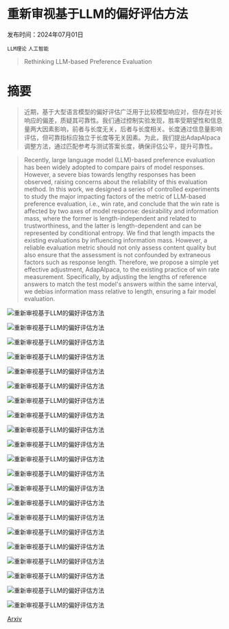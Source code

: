 # 重新审视基于LLM的偏好评估方法

发布时间：2024年07月01日

`LLM理论` `人工智能`

> Rethinking LLM-based Preference Evaluation

# 摘要

> 近期，基于大型语言模型的偏好评估广泛用于比较模型响应对，但存在对长响应的偏差，质疑其可靠性。我们通过控制实验发现，胜率受期望性和信息量两大因素影响，前者与长度无关，后者与长度相关。长度通过信息量影响评估，但可靠指标应独立于长度等无关因素。为此，我们提出AdapAlpaca调整方法，通过匹配参考与测试答案长度，确保评估公平，提升可靠性。

> Recently, large language model (LLM)-based preference evaluation has been widely adopted to compare pairs of model responses. However, a severe bias towards lengthy responses has been observed, raising concerns about the reliability of this evaluation method. In this work, we designed a series of controlled experiments to study the major impacting factors of the metric of LLM-based preference evaluation, i.e., win rate, and conclude that the win rate is affected by two axes of model response: desirability and information mass, where the former is length-independent and related to trustworthiness, and the latter is length-dependent and can be represented by conditional entropy. We find that length impacts the existing evaluations by influencing information mass. However, a reliable evaluation metric should not only assess content quality but also ensure that the assessment is not confounded by extraneous factors such as response length. Therefore, we propose a simple yet effective adjustment, AdapAlpaca, to the existing practice of win rate measurement. Specifically, by adjusting the lengths of reference answers to match the test model's answers within the same interval, we debias information mass relative to length, ensuring a fair model evaluation.

![重新审视基于LLM的偏好评估方法](../../../paper_images/2407.01085/x1.png)

![重新审视基于LLM的偏好评估方法](../../../paper_images/2407.01085/x2.png)

![重新审视基于LLM的偏好评估方法](../../../paper_images/2407.01085/x3.png)

![重新审视基于LLM的偏好评估方法](../../../paper_images/2407.01085/x4.png)

![重新审视基于LLM的偏好评估方法](../../../paper_images/2407.01085/x5.png)

![重新审视基于LLM的偏好评估方法](../../../paper_images/2407.01085/x6.png)

![重新审视基于LLM的偏好评估方法](../../../paper_images/2407.01085/x7.png)

![重新审视基于LLM的偏好评估方法](../../../paper_images/2407.01085/x8.png)

![重新审视基于LLM的偏好评估方法](../../../paper_images/2407.01085/x9.png)

![重新审视基于LLM的偏好评估方法](../../../paper_images/2407.01085/x10.png)

![重新审视基于LLM的偏好评估方法](../../../paper_images/2407.01085/x11.png)

![重新审视基于LLM的偏好评估方法](../../../paper_images/2407.01085/x12.png)

![重新审视基于LLM的偏好评估方法](../../../paper_images/2407.01085/x13.png)

![重新审视基于LLM的偏好评估方法](../../../paper_images/2407.01085/x14.png)

![重新审视基于LLM的偏好评估方法](../../../paper_images/2407.01085/x15.png)

![重新审视基于LLM的偏好评估方法](../../../paper_images/2407.01085/x16.png)

![重新审视基于LLM的偏好评估方法](../../../paper_images/2407.01085/x17.png)

![重新审视基于LLM的偏好评估方法](../../../paper_images/2407.01085/x18.png)

![重新审视基于LLM的偏好评估方法](../../../paper_images/2407.01085/x19.png)

![重新审视基于LLM的偏好评估方法](../../../paper_images/2407.01085/x20.png)

![重新审视基于LLM的偏好评估方法](../../../paper_images/2407.01085/gradio_example.png)

[Arxiv](https://arxiv.org/abs/2407.01085)